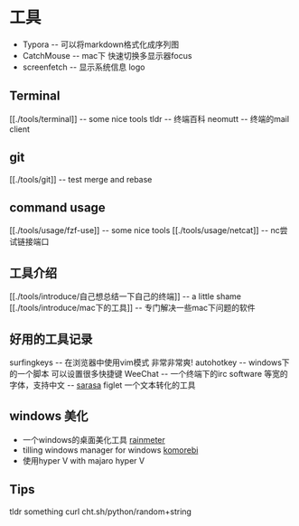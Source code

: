 # 工具

* Typora -- 可以将markdown格式化成序列图
* CatchMouse -- mac下 快速切换多显示器focus
* screenfetch -- 显示系统信息 logo

## Terminal
[[./tools/terminal]] -- some nice tools
tldr -- 终端百科
neomutt -- 终端的mail client

## git
[[./tools/git]] -- test merge and rebase

## command usage
[[./tools/usage/fzf-use]] -- some nice tools
[[./tools/usage/netcat]] -- nc尝试链接端口

## 工具介绍
[[./tools/introduce/自己想总结一下自己的终端]] -- a little shame
[[./tools/introduce/mac下的工具]] -- 专门解决一些mac下问题的软件

## 好用的工具记录
surfingkeys -- 在浏览器中使用vim模式 非常非常爽!
autohotkey -- windows下的一个脚本 可以设置很多快捷键
WeeChat -- 一个终端下的irc software
等宽的字体，支持中文 -- [sarasa](https://github.com/be5invis/Sarasa-Gothic)
figlet 一个文本转化的工具

## windows 美化
- 一个windows的桌面美化工具 [rainmeter](./tools/introduce/rainmeter.md) 
- tilling windows manager for windows [komorebi](./tools/introduce/komorebi.md)
- 使用hyper V with majaro hyper V 

## Tips
tldr something
curl cht.sh/python/random+string
